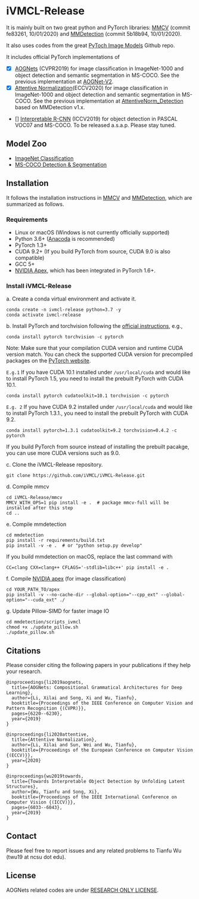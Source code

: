 # iVMCL-Release

It is mainly built on two great python and PyTorch libraries: [MMCV](https://github.com/open-mmlab/mmcv) (commit fe83261, 10/01/2020) and [MMDetection](https://github.com/open-mmlab/mmdetection) (commit 5b18b94, 10/01/2020).

It also uses codes from the great [PyToch Image Models](https://github.com/rwightman/pytorch-image-models) Github repo.

It includes official PyTorch implementations of

- [x] [AOGNets](https://openaccess.thecvf.com/content_CVPR_2019/papers/Li_AOGNets_Compositional_Grammatical_Architectures_for_Deep_Learning_CVPR_2019_paper.pdf) (CVPR2019) for image classification in ImageNet-1000 and object detection and semantic segmentation in MS-COCO.  See the previous implementation at [AOGNet-V2](https://github.com/iVMCL/AOGNet-v2).
- [x] [Attentive Normalization](https://www.ecva.net/papers/eccv_2020/papers_ECCV/papers/123620069.pdf)(ECCV2020) for image classification in ImageNet-1000 and object detection and semantic segmentation in MS-COCO. See the previous implementation at [AttentiveNorm_Detection](https://github.com/iVMCL/AttentiveNorm_Detection) based on MMDetection v1.x.
- [] [Interpretable R-CNN](https://openaccess.thecvf.com/content_ICCV_2019/papers/Wu_Towards_Interpretable_Object_Detection_by_Unfolding_Latent_Structures_ICCV_2019_paper.pdf) (ICCV2019) for object detection in PASCAL VOC07 and MS-COCO. To be released a.s.a.p. Please stay tuned.

## Model Zoo

- [ImageNet Classification](docs/classification.md)
- [MS-COCO Detection & Segmentation](docs/detection.md)

## Installation

It follows the installation instructions in [MMCV](https://github.com/open-mmlab/mmcv) and [MMDetection](https://github.com/open-mmlab/mmdetection/blob/master/docs/install.md), which are summarized as follows.

### Requirements

- Linux or macOS (Windows is not currently officially supported)
- Python 3.6+ ([Anacoda](https://www.anaconda.com/) is recommended)
- PyTorch 1.3+
- CUDA 9.2+ (If you build PyTorch from source, CUDA 9.0 is also compatible)
- GCC 5+
- [NVIDIA Apex](https://github.com/NVIDIA/apex), which has been integrated in PyTorch 1.6+.

### Install iVMCL-Release

a. Create a conda virtual environment and activate it.

```shell
conda create -n ivmcl-release python=3.7 -y
conda activate ivmcl-release
```

b. Install PyTorch and torchvision following the [official instructions](https://pytorch.org/), e.g.,

```shell
conda install pytorch torchvision -c pytorch
```

Note: Make sure that your compilation CUDA version and runtime CUDA version match.
You can check the supported CUDA version for precompiled packages on the [PyTorch website](https://pytorch.org/).

`E.g.1` If you have CUDA 10.1 installed under `/usr/local/cuda` and would like to install
PyTorch 1.5, you need to install the prebuilt PyTorch with CUDA 10.1.

```shell
conda install pytorch cudatoolkit=10.1 torchvision -c pytorch
```

`E.g. 2` If you have CUDA 9.2 installed under `/usr/local/cuda` and would like to install
PyTorch 1.3.1., you need to install the prebuilt PyTorch with CUDA 9.2.

```shell
conda install pytorch=1.3.1 cudatoolkit=9.2 torchvision=0.4.2 -c pytorch
```

If you build PyTorch from source instead of installing the prebuilt pacakge,
you can use more CUDA versions such as 9.0.


c. Clone the iVMCL-Release repository.

```shell
git clone https://github.com/iVMCL/iVMCL-Release.git
```

d. Compile mmcv

```shell
cd iVMCL-Release/mmcv
MMCV_WITH_OPS=1 pip install -e .  # package mmcv-full will be installed after this step
cd ..
```

e. Compile mmdetection

```shell
cd mmdetection
pip install -r requirements/build.txt
pip install -v -e .  # or "python setup.py develop"
```

If you build mmdetection on macOS, replace the last command with

```shell
CC=clang CXX=clang++ CFLAGS='-stdlib=libc++' pip install -e .
```

f. Compile [NVIDIA apex](https://github.com/NVIDIA/apex#quick-start) (for image classification)

```shell
cd YOUR_PATH_TO/apex
pip install -v --no-cache-dir --global-option="--cpp_ext" --global-option="--cuda_ext" ./
```

g. Update Pillow-SIMD for faster image IO

```shell
cd mmdetection/scripts_ivmcl
chmod +x ./update_pillow.sh
./update_pillow.sh
```

## Citations

Please consider citing the following papers in your publications if they help your research.

```
@inproceedings{li2019aognets,
  title={AOGNets: Compositional Grammatical Architectures for Deep Learning},
  author={Li, Xilai and Song, Xi and Wu, Tianfu},
  booktitle={Proceedings of the IEEE Conference on Computer Vision and Pattern Recognition {(CVPR)}},
  pages={6220--6230},
  year={2019}
}

@inproceedings{li2020attentive,
  title={Attentive Normalization},
  author={Li, Xilai and Sun, Wei and Wu, Tianfu},
  booktitle={Proceedings of the European Conference on Computer Vision {(ECCV)}},
  year={2020}
}

@inproceedings{wu2019towards,
  title={Towards Interpretable Object Detection by Unfolding Latent Structures},
  author={Wu, Tianfu and Song, Xi},
  booktitle={Proceedings of the IEEE International Conference on Computer Vision {(ICCV)}},
  pages={6033--6043},
  year={2019}
}
```

## Contact

Please feel free to report issues and any related problems to Tianfu Wu (twu19 at ncsu dot edu).

## License

AOGNets related codes are under [RESEARCH ONLY LICENSE](LICENSE-AOGNET).
